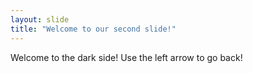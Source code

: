 ```yaml
---
layout: slide
title: "Welcome to our second slide!"
---
```

Welcome to the dark side!
Use the left arrow to go back!
